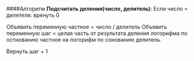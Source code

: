 ####Алгоритм
**Подсчитать деления(число, делитель)**:
Если число < дилетеля:
 вренуть 0

Объявить переменную частное = число / делитель
Объявить переменную шаг = целая часть от результата деления логорифма по остнованию частное на логорифм по сонованию делитель.

Вернуть шаг + 1
